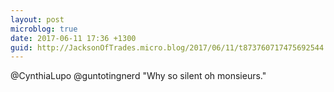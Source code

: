 ```yaml
---
layout: post
microblog: true
date: 2017-06-11 17:36 +1300
guid: http://JacksonOfTrades.micro.blog/2017/06/11/t873760717475692544.html
---
```

@CynthiaLupo @guntotingnerd "Why so silent oh monsieurs."
